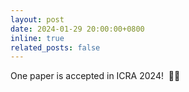 ```yaml
---
layout: post
date: 2024-01-29 20:00:00+0800
inline: true
related_posts: false
---
```


One paper is accepted in ICRA 2024! &nbsp;🎉🎉